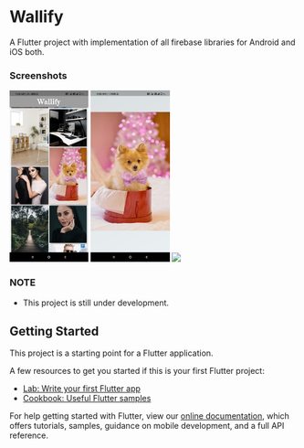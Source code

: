 # Wallify


A Flutter project with implementation of all firebase libraries for Android and iOS both.


### Screenshots

<img src="1.jpg" height="300em" /> <img src="2.jpg" height="300em" />
<img src="https://thumbs.gfycat.com/GoldenCaringBurro-size_restricted.gif" height="300em" />

### NOTE

- This project is still under development.


## Getting Started

This project is a starting point for a Flutter application.

A few resources to get you started if this is your first Flutter project:

- [Lab: Write your first Flutter app](https://flutter.dev/docs/get-started/codelab)
- [Cookbook: Useful Flutter samples](https://flutter.dev/docs/cookbook)

For help getting started with Flutter, view our
[online documentation](https://flutter.dev/docs), which offers tutorials,
samples, guidance on mobile development, and a full API reference.
